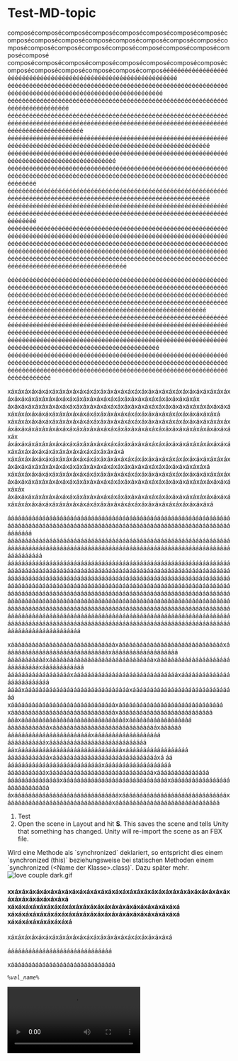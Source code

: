# Test-MD-topic

composécomposécomposécomposécomposécomposécomposécomposécomposécomposécomposécomposécomposécomposécomposécomposécomposécomposécomposécomposécomposécomposécomposécomposécomposécomposé
composécomposécomposécomposécomposécomposécomposécomposécomposécomposécomposécomposécomposécomposééééééééééééééééééééééééééééééééééééééééééééééééééééééééééééééééé
éééééééééééééééééééééééééééééééééééééééééééééééééééééééééééééééééééééééééééééééééééééééééééééééééééééééé
éééééééééééééééééééééééééééééééééééééééééééééééééééééééééééééééééééééééééééééé
ééééééééééééééééééééééééééééééééééééééééééééééééééééééééééééééééééééééééééééééééééééééééééééééééééééééééééééééééééééééééééééééééééééééééééééééé
ééééééééééééééééééééééééééééééééééééééééééééééééééééééééééééééééééééééééééééééééééééééééééééééééééééééééééééééééééééé
ééééééééééééééééééééééééééééééééééééééééééééééééééééééééééééééééééééééééééééééééééééééééééé
éééééééééééééééééééééééééééééééééééééééééééééééééééééééééééééééééééééééééééééééééééééééééééééééééééééééééééééééééééééééééééééééééé
ééééééééééééééééééééééééééééééééééééééééééééééééééééééééééééééééééééééééééééééééééééééééééééééééééééééééééééééééééééé
éééééééééééééééééééééééééééééééééééééééééééééééééééééééééééééééééééééééééééééééééééééééééééééééééééééééééééééééééééééééééééééééééé
éééééééééééééééééééééééééééééééééééééééééééééééééééééééééééééééééééééééééééééééééééééééééééééééééééééééééééééééééééééééééééééééééééééééééééééééééééééééééééééééééééééééééééééééééééééééééééééééééééééééééééééééééééééééééééééééééééééééééééééééééééééééééééééééééééééééééééééééééééééééééééééééééééééééééééééééééééééééééééééééééééééééééééééééééé

ééééééééééééééééééééééééééééééééééééééééééééééééééééééééééééééééééééééééééééééééééééééééééééééééééééééééééééééééééééééééééééééééééééééééééééééééééééééééééééééééééééééééééééééééééééééééééééééééééééééééééééééééééééééééééééééééééééééééééééééééééééééééééééééééééééééééééééééééééééééééééééééééééééééééééé
éééééééééééééééééééééééééééééééééééééééééééééééééééééééééééééééééééééééééééééééééééééééééééééééééééééééééééééééééééééééééééééééééééééééééééééééééééééééééééééééééééééééééééééééééééééééééééééééééééééééééééééééééééééééééééééééééééééééééééééééééééééééééééééééééééééééééééééééééééééééééééééé
ééééééééééééééééééééééééééééééééééééééééééééééééééééééééééééééééééééééééééééééééééééééééééééééééééééééééééééééééééééééééééééééééééééééééééééééééééééééééééééééééééééééééééééééééééééééééééééééééééé

xáxáxáxáxáxáxáxáxáxáxáxáxáxáxáxáxáxáxáxáxáxáxáxáxáxáxáxáxáxáxáxáxáxáxáxáxáxáxáxáxáxáxáxáxáxáxáxáxáxáxáxáxáxáxáxáxáxáxáxáx
áxáxáxáxáxáxáxáxáxáxáxáxáxáxáxáxáxáxáxáxáxáxáxáxáxáxáxáxáxáxáxáxáxáxáxáxáxáxáxáxáxáxáxáxáxáxáxáxáxáxáxáxáxáxáxáxáxáxáxáxáxáxáxá
xáxáxáxáxáxáxáxáxáxáxáxáxáxáxáxáxáxáxáxáxáxáxáxáxáxáxáxáxáxáxáxáxáxáxáxáxáxáxáxáxáxáxáxáxáxáxáxáxáxáxáxáxáxáxáxáxáxáxáxáxáxáxáxáxáxáx
áxáxáxáxáxáxáxáxáxáxáxáxáxáxáxáxáxáxáxáxáxáxáxáxáxáxáxáxáxáxáxáxáxáxáxáxáxáxáxáxáxáxáxáxáxáxáxáxáxá
xáxáxáxáxáxáxáxáxáxáxáxáxáxáxáxáxáxáxáxáxáxáxáxáxáxáxáxáxáxáxáxáxáxáxáxáxáxáxáxáxáxáxáxáxáxáxáxáxáxáxáxáxáxáxáxáxáxáxáxáxáxá
xáxáxáxáxáxáxáxáxáxáxáxáxáxáxáxáxáxáxáxáxáxáxáxáxáxáxáxáxáxáxáxáxáxáxáxáxáxáxáxáxáxáxáxáxáxáxáxáxáxáxáxáxáxáxáxáxáxáxáxáxáxáxáxáxáxáxáx
áxáxáxáxáxáxáxáxáxáxáxáxáxáxáxáxáxáxáxáxáxáxáxáxáxáxáxáxáxáxáxáxáxáxáxáxáxáxáxáxáxáxáxáxáxáxáxáxáxáxáxáxáxáxáxáxáxáxáxáxáxáxá

ááááááááááááááááááááááááááááááááááááááááááááááááááááááááááááááááááááááááááááááááááááááááááááááááááááááááááááááááááááááááááááááááááááááá
áááááááááááááááááááááááááááááááááááááááááááááááááááááááááááááááááááááááááááááááááááááááááááááááááááááááááááááááááááááááááááááááááááááááááá
ááááááááááááááááááááááááááááááááááááááááááááááááááááááááááááááááááááááááááááááááááááááááááááááááááááááááááááááááááááááááááááááááááááááááááááááááááááááááááááááááááááááááááááááááááááááááááááááááááááááááááááááááááááááááááááááááááááááááááááááááááááááááááááááááááááááááááááááááááááááááááááááááááááááááááááááááááááááááááááááááááááááááááááááááááááááááááááááááááááááááááááááááááááááááááááááááááááááááááááááááááááááááááááááááááááááááááááááááááááááááááááááááááááááááááááááááááááááááááááááááááááááááááááááááááááááááááááááááááááááááááááááááááááááááááááááááááááááááááááááááááááááááááááááááááááááááááááááááááááá

xááááááááááááááááááááááááááááááxááááááááááááááááááááááááááááááxááááááááááááááááááááááááááááááxááááááááááááááááááá
áááááááááááxááááááááááááááááááááááááááááááxááááááááááááááááááááááááááááááxáááááááááááá
ááááááááááááááááááxááááááááááááááááááááááááááááááxáááááááááááááááááááááááááá
ááááxááááááááááááááááááááááááááááááxáááááááááááááááááááááááááááááá
xááááááááááááááááááááááááááááááxáááááááááááááááááááááááááááááá
xááááááááááááááááááááááááááááááxááááááááááááááááááááááááááá
áááxááááááááááááááááááááááááááááááxáááááááááááááááááá
ááááááááááááxááááááááááááááááááááááááááááááxáááááá
ááááááááááááááááááááááááxááááááááááááááááááá
áááááááááááxáááááááááááááááááááááááááááá
ááxááááááááááááááááááááááááááááááxáááááááááááááááááá
ááááááááááááxááááááááááááááááááááááááááááááxá áá
áááááááááááááááááááááááááááxááááááááááááááááááá
áááááááááááxááááááááááááááááááááááááááááááxááááááááááááááá
áááááááááááááááxááááááááááááááááááááááááááááááxááááááááááááááááááááááááááááá
áxááááááááááááááááááááááááááááááxááááááááááááááááááááááááááááááxááááááááááááááááááááááááááááááxáááááááááááááááááááááááááááááá



1. Test
2. Open the scene in Layout and hit <shortcut>**S**</shortcut>. This saves the scene and tells Unity that something has changed. Unity will re-import the scene as an FBX file.

<secondary-label ref="2023.3"/>

<note>
    Wird eine Methode als `synchronized` deklariert, so entspricht dies einem `synchronized (this)` beziehungsweise bei statischen Methoden einem `synchronized (&lt;Name der Klasse&gt;.class)`. Dazu später mehr.
</note>

<img src="love%20couple%20dark.gif" alt="love couple dark.gif" ignore-vars="true"/>

#### xxáxáxáxáxáxáxáxáxáxáxáxáxáxáxáxáxáxáxáxáxáxáxáxáxáxáxáxáxáxáxáxáxáxáxáxáxáxáxá xáxáxáxáxáxáxáxáxáxáxáxáxáxáxáxáxáxáxáxáxáxáxáxá xáxáxáxáxáxáxáxáxáxáxáxáxáxáxáxáxáxáxáxáxáxáxáxá xáxáxáxáxáxáxáxáxá

xáxáxáxáxáxáxáxáxáxáxáxáxáxáxáxáxáxáxáxáxáxáxáxá

áááááááááááááááááááááááááááááá

xáááááááááááááááááááááááááááááá

<var name="val_name" value="{name}" instance="!dcv"/>

<code>%val_name%</code>

<video src="test.mp4"/>

<video src="goLand.mp4"/>

## Title

{style="narrow"}
Vanilla JS
: See section for more details.
